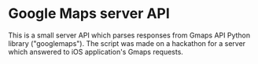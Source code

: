 # Google Maps server API
This is a small server API which parses responses from Gmaps API Python library ("googlemaps"). The script was made on a hackathon for a server which answered to iOS application's Gmaps requests.
